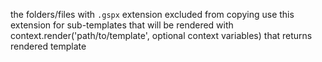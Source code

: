 the folders/files with `.gspx` extension excluded from copying
use this extension for sub-templates that will be rendered with
context.render('path/to/template', optional context variables)
that returns rendered template